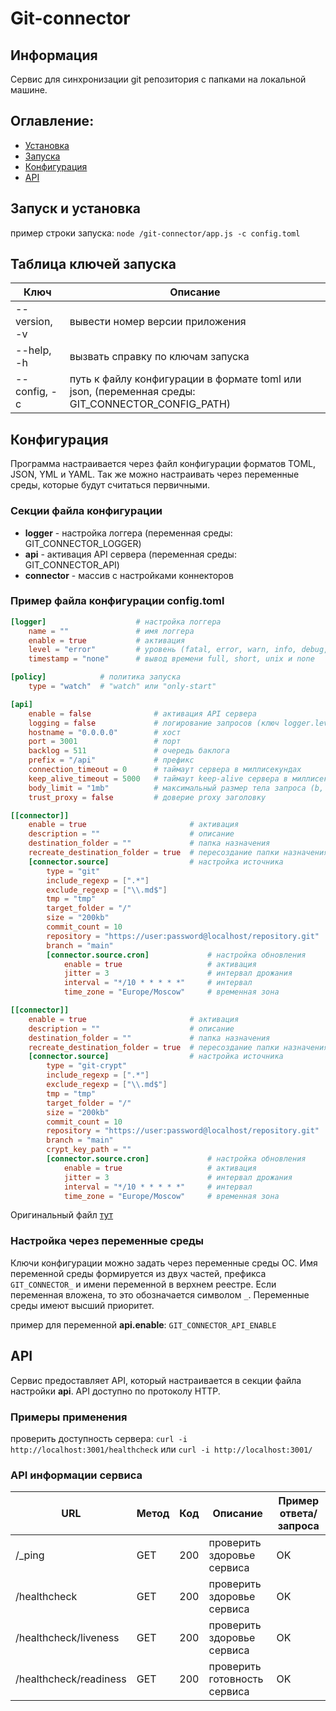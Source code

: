 # Git-connector

## Информация

Сервис для синхронизации git репозитория с папками на локальной машине.

## Оглавление:
- [Установка](#install)
- [Запуска](#launch)
- [Конфигурация](#configuration)
- [API](#api)

## <a name="install"></a> Запуск и установка

пример строки запуска: `node /git-connector/app.js -c config.toml`

## <a name="launch"></a> Таблица ключей запуска

Ключ | Описание
------------ | -------------
--version, -v | вывести номер версии приложения
--help, -h | вызвать справку по ключам запуска
--config, -c | путь к файлу конфигурации в формате toml или json, (переменная среды: GIT_CONNECTOR_CONFIG_PATH)

## <a name="configuration"></a> Конфигурация

Программа настраивается через файл конфигурации форматов TOML, JSON, YML и YAML. Так же можно настраивать через переменные среды, которые будут считаться первичными.

### Секции файла конфигурации

- **logger** - настройка логгера (переменная среды: GIT_CONNECTOR_LOGGER)
- **api** - активация API сервера (переменная среды: GIT_CONNECTOR_API)
- **connector** - массив с настройками коннекторов

### Пример файла конфигурации config.toml

```toml
[logger]                    # настройка логгера
    name = ""               # имя логгера
    enable = true           # активация
    level = "error"         # уровень (fatal, error, warn, info, debug, trace)
    timestamp = "none"      # вывод времени full, short, unix и none

[policy]            # политика запуска
    type = "watch"  # "watch" или "only-start"

[api]
    enable = false              # активация API сервера
    logging = false             # логирование запросов (ключ logger.level = "debug" или ниже)
    hostname = "0.0.0.0"        # хост          
    port = 3001                 # порт
    backlog = 511               # очередь баклога
    prefix = "/api"             # префикс
    connection_timeout = 0      # таймаут сервера в миллисекундах
    keep_alive_timeout = 5000   # таймаут keep-alive сервера в миллисекундах
    body_limit = "1mb"          # максимальный размер тела запроса (b, kb, mb)
    trust_proxy = false         # доверие proxy заголовку

[[connector]]
    enable = true                       # активация
    description = ""                    # описание
    destination_folder = ""             # папка назначения
    recreate_destination_folder = true  # пересоздание папки назначения
    [connector.source]                  # настройка источника
        type = "git"                                                    # тип источника
        include_regexp = [".*"]                                         # файлы будут включены в поиск        
        exclude_regexp = ["\\.md$"]                                     # файлы будут исключены из поиска
        tmp = "tmp"                                                     # временная папка
        target_folder = "/"                                             # целевая папка
        size = "200kb"                                                  # максимальный размер файла
        commit_count = 10                                               # количество хранимых коммитов
        repository = "https://user:password@localhost/repository.git"   # репозиторий
        branch = "main"                                                 # ветка репозитория
        [connector.source.cron]             # настройка обновления
            enable = true                   # активация
            jitter = 3                      # интервал дрожания
            interval = "*/10 * * * * *"     # интервал
            time_zone = "Europe/Moscow"     # временная зона

[[connector]]
    enable = true                       # активация
    description = ""                    # описание
    destination_folder = ""             # папка назначения
    recreate_destination_folder = true  # пересоздание папки назначения
    [connector.source]                  # настройка источника
        type = "git-crypt"                                              # тип источника
        include_regexp = [".*"]                                         # файлы будут включены в поиск        
        exclude_regexp = ["\\.md$"]                                     # файлы будут исключены из поиска
        tmp = "tmp"                                                     # временная папка
        target_folder = "/"                                             # целевая папка
        size = "200kb"                                                  # максимальный размер файла
        commit_count = 10                                               # количество хранимых коммитов
        repository = "https://user:password@localhost/repository.git"   # репозиторий
        branch = "main"                                                 # ветка репозитория
        crypt_key_path = ""                                             # путь к ключу репозитория
        [connector.source.cron]             # настройка обновления
            enable = true                   # активация
            jitter = 3                      # интервал дрожания
            interval = "*/10 * * * * *"     # интервал
            time_zone = "Europe/Moscow"     # временная зона
```

Оригинальный файл [тут](docs/config_example.toml)

### Настройка через переменные среды

Ключи конфигурации можно задать через переменные среды ОС. Имя переменной среды формируется из двух частей, префикса `GIT_CONNECTOR_` и имени переменной в верхнем реестре. Если переменная вложена, то это обозначается символом `_`. Переменные среды имеют высший приоритет.

пример для переменной **api.enable**: `GIT_CONNECTOR_API_ENABLE`

## <a name="api"></a> API

Сервис предоставляет API, который настраивается в секции файла настройки **api**. API доступно по протоколу HTTP.

### Примеры применения

проверить доступность сервера: `curl -i http://localhost:3001/healthcheck` или `curl -i http://localhost:3001/`  

### API информации сервиса

| URL | Метод | Код | Описание | Пример ответа/запроса |
| ----- | ----- | ----- | ----- | ----- |
| /_ping | GET | 200 | проверить здоровье сервиса | OK |
| /healthcheck | GET | 200 | проверить здоровье сервиса | OK |
| /healthcheck/liveness | GET | 200 | проверить здоровье сервиса | OK |
| /healthcheck/readiness | GET | 200 | проверить готовность сервиса | OK |
